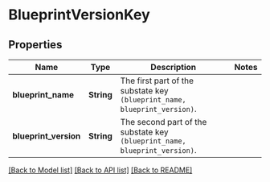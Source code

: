 # BlueprintVersionKey

## Properties

Name | Type | Description | Notes
------------ | ------------- | ------------- | -------------
**blueprint_name** | **String** | The first part of the substate key `(blueprint_name, blueprint_version)`. | 
**blueprint_version** | **String** | The second part of the substate key `(blueprint_name, blueprint_version)`. | 

[[Back to Model list]](../README.md#documentation-for-models) [[Back to API list]](../README.md#documentation-for-api-endpoints) [[Back to README]](../README.md)


